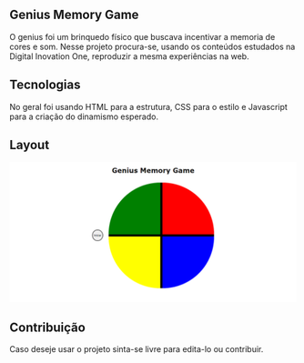 ## Genius Memory Game

O genius foi um brinquedo físico que buscava incentivar a memoria de cores e som. Nesse projeto procura-se, usando os conteúdos estudados na Digital Inovation One, reproduzir a mesma experiências na web.  

## Tecnologias 

No geral foi usando HTML para a estrutura, CSS para o estilo e Javascript para a criação do dinamismo esperado. 

## Layout 

![layout](./assets/projeto.png)

## Contribuição

Caso deseje usar o projeto sinta-se livre para edita-lo ou contribuir. 



